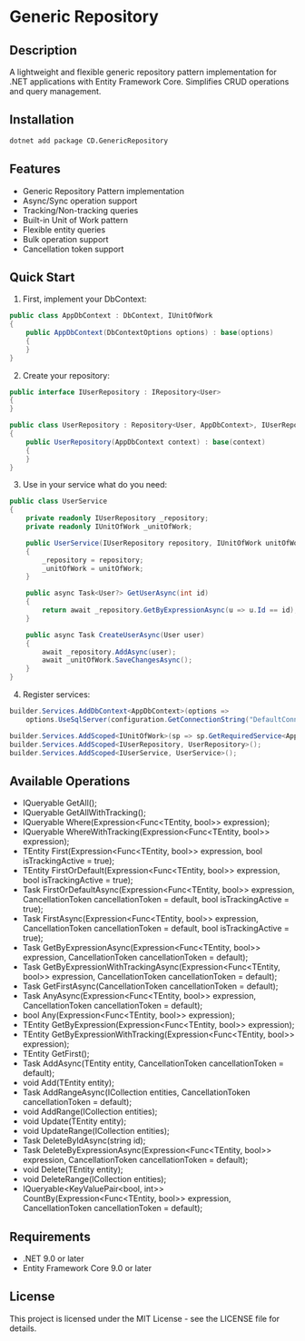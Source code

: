# Generic Repository

## Description
A lightweight and flexible generic repository pattern implementation for .NET applications with Entity Framework Core. Simplifies CRUD operations and query management.

## Installation
```bash
dotnet add package CD.GenericRepository
```

## Features
* Generic Repository Pattern implementation
* Async/Sync operation support
* Tracking/Non-tracking queries
* Built-in Unit of Work pattern
* Flexible entity queries
* Bulk operation support
* Cancellation token support


## Quick Start
1. First, implement your DbContext:
```csharp
public class AppDbContext : DbContext, IUnitOfWork
{
    public AppDbContext(DbContextOptions options) : base(options)
    {
    }
}
```

2. Create your repository:
```csharp
public interface IUserRepository : IRepository<User>
{
}

public class UserRepository : Repository<User, AppDbContext>, IUserRepository
{
    public UserRepository(AppDbContext context) : base(context)
    {
    }
}
```

3. Use in your service what do you need:
```csharp
public class UserService
{
    private readonly IUserRepository _repository;
    private readonly IUnitOfWork _unitOfWork;

    public UserService(IUserRepository repository, IUnitOfWork unitOfWork)
    {
        _repository = repository;
        _unitOfWork = unitOfWork;
    }

    public async Task<User?> GetUserAsync(int id)
    {
        return await _repository.GetByExpressionAsync(u => u.Id == id);
    }

    public async Task CreateUserAsync(User user)
    {
        await _repository.AddAsync(user);
        await _unitOfWork.SaveChangesAsync();
    }
}
```

4. Register services:
```csharp
builder.Services.AddDbContext<AppDbContext>(options =>
    options.UseSqlServer(configuration.GetConnectionString("DefaultConnection")));

builder.Services.AddScoped<IUnitOfWork>(sp => sp.GetRequiredService<AppDbContext>());
builder.Services.AddScoped<IUserRepository, UserRepository>();
builder.Services.AddScoped<IUserService, UserService>();
```

## Available Operations
* IQueryable<TEntity> GetAll();
* IQueryable<TEntity> GetAllWithTracking();
* IQueryable<TEntity> Where(Expression<Func<TEntity, bool>> expression);
* IQueryable<TEntity> WhereWithTracking(Expression<Func<TEntity, bool>> expression);
* TEntity First(Expression<Func<TEntity, bool>> expression, bool isTrackingActive = true);
* TEntity FirstOrDefault(Expression<Func<TEntity, bool>> expression, bool isTrackingActive = true);
* Task<TEntity> FirstOrDefaultAsync(Expression<Func<TEntity, bool>> expression, CancellationToken cancellationToken = default, bool isTrackingActive = true);
* Task<TEntity> FirstAsync(Expression<Func<TEntity, bool>> expression, CancellationToken cancellationToken = default, bool isTrackingActive = true);
* Task<TEntity> GetByExpressionAsync(Expression<Func<TEntity, bool>> expression, CancellationToken cancellationToken = default);
* Task<TEntity> GetByExpressionWithTrackingAsync(Expression<Func<TEntity, bool>> expression, CancellationToken cancellationToken = default);
* Task<TEntity> GetFirstAsync(CancellationToken cancellationToken = default);
* Task<bool> AnyAsync(Expression<Func<TEntity, bool>> expression, CancellationToken cancellationToken = default);
* bool Any(Expression<Func<TEntity, bool>> expression);
* TEntity GetByExpression(Expression<Func<TEntity, bool>> expression);
* TEntity GetByExpressionWithTracking(Expression<Func<TEntity, bool>> expression);
* TEntity GetFirst();
* Task AddAsync(TEntity entity, CancellationToken cancellationToken = default);
* void Add(TEntity entity);
* Task AddRangeAsync(ICollection<TEntity> entities, CancellationToken cancellationToken = default);
* void AddRange(ICollection<TEntity> entities);
* void Update(TEntity entity);
* void UpdateRange(ICollection<TEntity> entities);
* Task DeleteByIdAsync(string id);
* Task DeleteByExpressionAsync(Expression<Func<TEntity, bool>> expression, CancellationToken cancellationToken = default);
* void Delete(TEntity entity);
* void DeleteRange(ICollection<TEntity> entities);
* IQueryable<KeyValuePair<bool, int>> CountBy(Expression<Func<TEntity, bool>> expression, CancellationToken cancellationToken = default);

## Requirements
* .NET 9.0 or later
* Entity Framework Core 9.0 or later

## License
This project is licensed under the MIT License - see the LICENSE file for details.